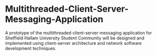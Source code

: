 # Multithreaded-Client-Server-Messaging-Application
A prototype of the multithreaded client-server messaging application for Sheffield Hallam University Student Community will be designed and implemented using client-server architecture and network software development techniques.
